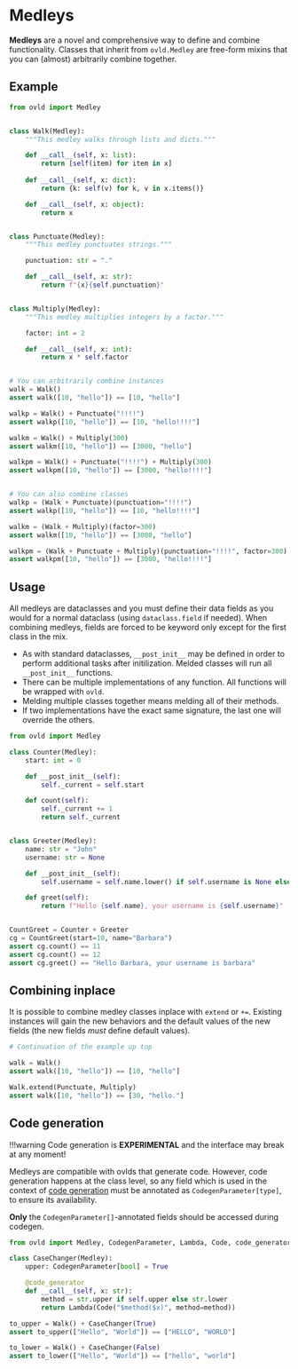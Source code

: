 
# Medleys

**Medleys** are a novel and comprehensive way to define and combine functionality. Classes that inherit from `ovld.Medley` are free-form mixins that you can (almost) arbitrarily combine together.


## Example

```python
from ovld import Medley


class Walk(Medley):
    """This medley walks through lists and dicts."""

    def __call__(self, x: list):
        return [self(item) for item in x]
        
    def __call__(self, x: dict):
        return {k: self(v) for k, v in x.items()}

    def __call__(self, x: object):
        return x


class Punctuate(Medley):
    """This medley punctuates strings."""

    punctuation: str = "."

    def __call__(self, x: str):
        return f"{x}{self.punctuation}"


class Multiply(Medley):
    """This medley multiplies integers by a factor."""

    factor: int = 2

    def __call__(self, x: int):
        return x * self.factor


# You can arbitrarily combine instances
walk = Walk()
assert walk([10, "hello"]) == [10, "hello"]

walkp = Walk() + Punctuate("!!!!")
assert walkp([10, "hello"]) == [10, "hello!!!!"]

walkm = Walk() + Multiply(300)
assert walkm([10, "hello"]) == [3000, "hello"]

walkpm = Walk() + Punctuate("!!!!") + Multiply(300)
assert walkpm([10, "hello"]) == [3000, "hello!!!!"]


# You can also combine classes
walkp = (Walk + Punctuate)(punctuation="!!!!")
assert walkp([10, "hello"]) == [10, "hello!!!!"]

walkm = (Walk + Multiply)(factor=300)
assert walkm([10, "hello"]) == [3000, "hello"]

walkpm = (Walk + Punctuate + Multiply)(punctuation="!!!!", factor=300)
assert walkpm([10, "hello"]) == [3000, "hello!!!!"]
```

## Usage

All medleys are dataclasses and you must define their data fields as you would for a normal dataclass (using `dataclass.field` if needed). When combining medleys, fields are forced to be keyword only except for the first class in the mix.

* As with standard dataclasses, `__post_init__` may be defined in order to perform additional tasks after initilization. Melded classes will run all `__post_init__` functions.
* There can be multiple implementations of any function. All functions will be wrapped with `ovld`.
* Melding multiple classes together means melding all of their methods.
* If two implementations have the exact same signature, the last one will override the others.

```python
from ovld import Medley

class Counter(Medley):
    start: int = 0

    def __post_init__(self):
        self._current = self.start

    def count(self):
        self._current += 1
        return self._current


class Greeter(Medley):
    name: str = "John"
    username: str = None

    def __post_init__(self):
        self.username = self.name.lower() if self.username is None else self.username

    def greet(self):
        return f"Hello {self.name}, your username is {self.username}"


CountGreet = Counter + Greeter
cg = CountGreet(start=10, name="Barbara")
assert cg.count() == 11
assert cg.count() == 12
assert cg.greet() == "Hello Barbara, your username is barbara"
```


## Combining inplace

It is possible to combine medley classes inplace with `extend` or `+=`. Existing instances will gain the new behaviors and the default values of the new fields (the new fields *must* define default values).

```python
# Continuation of the example up top

walk = Walk()
assert walk([10, "hello"]) == [10, "hello"]

Walk.extend(Punctuate, Multiply)
assert walk([10, "hello"]) == [30, "hello."]
```


## Code generation

!!!warning
    Code generation is **EXPERIMENTAL** and the interface may break at any moment!

Medleys are compatible with ovlds that generate code. However, code generation happens at the class level, so any field which is used in the context of [code generation](./codegen.md) must be annotated as `CodegenParameter[type]`, to ensure its availability.

**Only** the `CodegenParameter[]`-annotated fields should be accessed during codegen.

```python
from ovld import Medley, CodegenParameter, Lambda, Code, code_generator

class CaseChanger(Medley):
    upper: CodegenParameter[bool] = True

    @code_generator
    def __call__(self, x: str):
        method = str.upper if self.upper else str.lower
        return Lambda(Code("$method($x)", method=method))

to_upper = Walk() + CaseChanger(True)
assert to_upper(["Hello", "World"]) == ["HELLO", "WORLD"]

to_lower = Walk() + CaseChanger(False)
assert to_lower(["Hello", "World"]) == ["hello", "world"]
```
